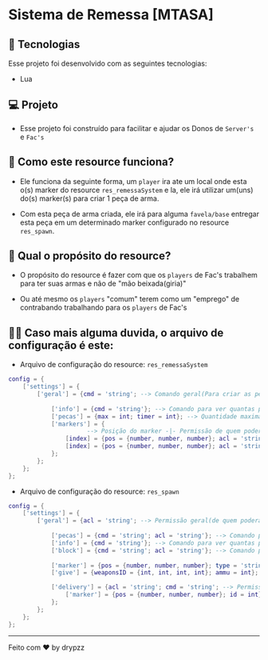 # Sistema de Remessa [MTASA]


## 🚀 Tecnologias

Esse projeto foi desenvolvido com as seguintes tecnologias:

- Lua


## 💻 Projeto

- Esse projeto foi construído para facilitar e ajudar os Donos de `Server's` e `Fac's`


## 🤔 Como este resource funciona?

- Ele funciona da seguinte forma, um `player` ira ate um local onde esta o(s) marker do resource `res_remessaSystem` e la, ele irá utilizar um(uns) do(s) marker(s) para criar 1 peça de arma.

- Com esta peça de arma criada, ele irá para alguma `favela/base` entregar esta peça em um determinado marker configurado no resource `res_spawn`.


## 📎 Qual o propósito do resource?

- O propósito do resource é fazer com que os `players` de Fac's trabalhem para ter suas armas e não de "mão beixada(giria)"

- Ou até mesmo os `players` "comum" terem como um "emprego" de contrabando trabalhando para os `players` de Fac's


## 🗿🍷 Caso mais alguma duvida, o arquivo de configuração é este:

- Arquivo de configuração do resource: `res_remessaSystem`
```lua
config = {
    ['settings'] = {
        ['geral'] = {cmd = 'string'; --> Comando geral(Para criar as peças);
        
            ['info'] = {cmd = 'string'}; --> Comando para ver quantas peças de arma "você" tem;
            ['pecas'] = {max = int; timer = int}; --> Quantidade maxima de peças que poderão ser criadas -|- Tempo(em minutos) para criar 1 peça;
            ['markers'] = { 
                      --> Posição do marker -|- Permissão de quem podera usar o marker -|- RGB do marker -|- text3D -|- Valor para começar a criar 1 peça -|- Hablitar ou não o blip -|- ID do blip;
                [index] = {pos = {number, number, number}; acl = 'string'; client = {rgb = {int, int, int}; text = 'string'}; value = int; blip = boolean; icon = int};
                [index] = {pos = {number, number, number}; acl = 'string'; client = {rgb = {int, int, int}; text = 'string'}; value = int; blip = boolean; icon = int};
            };
        };
    };
};
```

- Arquivo de configuração do resource: `res_spawn`
```lua
config = {
    ['settings'] = {
        ['geral'] = {acl = 'string'; --> Permissão geral(de quem podera pegar as peças);
        
            ['pecas'] = {cmd = 'string'; acl = 'string'}; --> Comando para setar as peças -|- Permissão de quem podera setar;
            ['info'] = {cmd = 'string'}; --> Comando para ver quantas peças de arma restam;
            ['block'] = {cmd = 'string'; acl = 'string'}; --> Comando para bloquear as peças -|- Permissão de quem podera bloquear;
            
            ['marker'] = {pos = {number, number, number}; type = 'string'; id = int}; --> Posição do marker das armas -|- Tipo dele -|- ID pickup;
            ['give'] = {weaponsID = {int, int, int, int}; ammu = int}; --> ID da(s) arma(s) que serão setada(s) -|- Quantidade de munição;

            ['delivery'] = {acl = 'string'; cmd = 'string'; --> Permissão de quem podera entregar as peças para a "Permissão Geral" -|- Comando para entregar;
                ['marker'] = {pos = {number, number, number}; id = int}; --> Posição do marker de entregar -|- ID pickup;
            };
        };
    };
};
```


---

Feito com ♥ by drypzz
